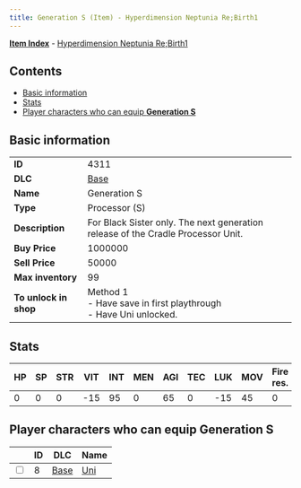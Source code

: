 ```yaml
---
title: Generation S (Item) - Hyperdimension Neptunia Re;Birth1
---
```


[**Item Index**](/neptunia/rb1/item/index.html) - [Hyperdimension Neptunia Re;Birth1](/neptunia/rb1)

## Contents

- [Basic information](#basic-information)
- [Stats](#stats)
- [Player characters who can equip **Generation S**](#player-characters-who-can-equip-generation-s)

## Basic information

|   |   |
| -- | -- |
| **ID** | 4311 |
| **DLC** | [Base](/neptunia/rb1/dlc/1-base.html) |
| **Name** | Generation S |
| **Type** | Processor (S) |
| **Description** | For Black Sister only. The next generation release of the Cradle Processor Unit. |
| **Buy Price** | 1000000 |
| **Sell Price** | 50000 |
| **Max inventory** | 99 |
| **To unlock in shop** | Method 1<br />- Have save in first playthrough<br />- Have Uni unlocked. |


## Stats

| HP | SP | STR | VIT | INT | MEN | AGI | TEC | LUK | MOV | Fire res. | Ice res. | Wind res. | Lightning res. |
| -- | -- | --- | --- | --- | --- | --- | --- | --- | --- | --------- | -------- | --------- | -------------- |
| 0 | 0 | 0 | -15 | 95 | 0 | 65 | 0 | -15 | 45 | 0 | 0 | 0 | 0 |


## Player characters who can equip **Generation S**

|    | ID | DLC | Name |
| -- | -- | --- | ---- |
| <input type="checkbox" id="rb1-player-1-8" class="trackbox" /> | 8 | [Base](/neptunia/rb1/dlc/1-base.html) | [Uni](/neptunia/rb1/player/1-8-uni.html) |
